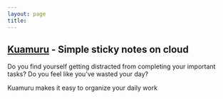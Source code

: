 ```yaml
---
layout: page
title:
---
```


## [Kuamuru](https://www.kuamuru.com) - Simple sticky notes on cloud

<p class="message">
  Do you find yourself getting distracted from completing your important tasks? 
  Do you feel like you’ve wasted your day?

  Kuamuru makes it easy to organize your daily work
</p>
